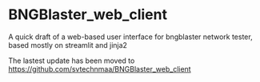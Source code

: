 # BNGBlaster_web_client
A quick draft of a web-based user interface for bngblaster network tester, based mostly on streamlit and jinja2

The lastest update has been moved to https://github.com/svtechnmaa/BNGBlaster_web_client
